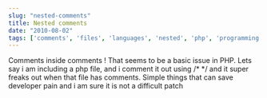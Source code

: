```yaml
---
slug: "nested-comments"
title: Nested comments
date: "2010-08-02"
tags: ['comments', 'files', 'languages', 'nested', 'php', 'programming']
---
```

Comments inside comments ! That seems to be a basic issue in PHP. Lets say i am including a php file, and i comment it out using /* */ and it super freaks out when that file has comments. Simple things that can save developer pain and i am sure it is not a difficult patch
